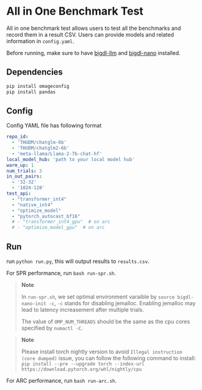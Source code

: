 # All in One Benchmark Test
All in one benchmark test allows users to test all the benchmarks and record them in a result CSV. Users can provide models and related information in `config.yaml`.

Before running, make sure to have [bigdl-llm](../../../README.md) and [bigdl-nano](../../../../nano/README.md) installed.

## Dependencies
```bash
pip install omageconfig
pip install pandas
```

## Config
Config YAML file has following format
```yaml
repo_id:
  - 'THUDM/chatglm-6b'
  - 'THUDM/chatglm2-6b'
  - 'meta-llama/Llama-2-7b-chat-hf'
local_model_hub: 'path to your local model hub'
warm_up: 1
num_trials: 3
in_out_pairs:
  - '32-32'
  - '1024-128'
test_api:
  - "transformer_int4"
  - "native_int4"
  - "optimize_model"
  - "pytorch_autocast_bf16"
  # - "transformer_int4_gpu"  # on arc
  # - "optimize_model_gpu"  # on arc
```

## Run
run `python run.py`, this will output results to `results.csv`.

For SPR performance, run `bash run-spr.sh`.
> **Note**
>
> In `run-spr.sh`, we set optimal environment varaible by `source bigdl-nano-init -c`, `-c` stands for disabling jemalloc. Enabling jemalloc may lead to latency increasement after multiple trials.
>
> The value of `OMP_NUM_THREADS` should be the same as the cpu cores specified by `numactl -C`.

> **Note**
>
> Please install torch nightly version to avoid `Illegal instruction (core dumped)` issue, you can follow the following command to install: `pip install --pre --upgrade torch --index-url https://download.pytorch.org/whl/nightly/cpu`

For ARC performance, run `bash run-arc.sh`.
